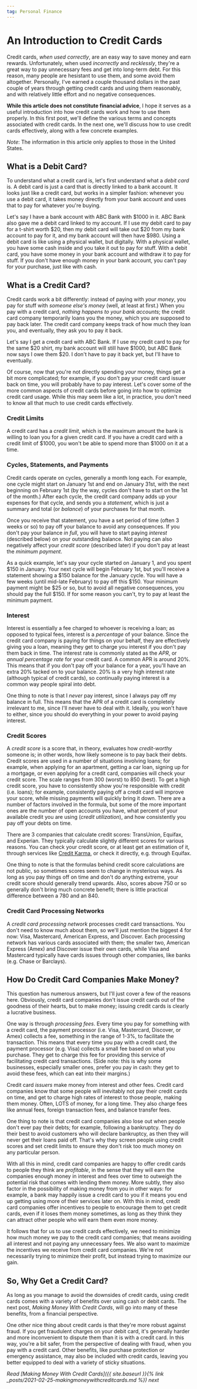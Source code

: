 ```yaml
---
tag: Personal Finance
---
```


# An Introduction to Credit Cards

Credit cards, *when used correctly*, are an easy way to save money and earn rewards. Unfortunately, when used *incorrectly* and *recklessly*, they're a great way to pay unnecessary fees and get into long-term debt. For this reason, many people are hesistant to use them, and some avoid them altogether. Personally, I've earned a couple thousand dollars in the past couple of years through getting credit cards and using them reasonably, and with relatively little effort and no negative consequences.

**While this article does not constitute financial advice**, I hope it serves as a useful introduction into how credit cards work and how to use them properly. In this first post, we'll define the various terms and concepts associated with credit cards. In the next one, we'll discuss how to use credit cards effectively, along with a few concrete examples.

*Note*: The information in this article only applies to those in the United States.

## What is a Debit Card?

To understand what a credit card is, let's first understand what a *debit card* is. A debit card is just a card that is directly linked to a bank account. It looks just like a credit card, but works in a simpler fashion: whenever you use a debit card, it takes money directly from your bank account and uses that to pay for whatever you're buying. 

Let's say I have a bank account with ABC Bank with $1000 in it. ABC Bank also gave me a debit card linked to my account. If I use my debit card to pay for a t-shirt worth $20, then my debit card will take out $20 from my bank account to pay for it, and my bank account will then have $980. Using a debit card is like using a physical wallet, but digitally. With a physical wallet, you have some cash inside and you take it out to pay for stuff. With a debit card, you have some money in your bank account and withdraw it to pay for stuff. If you don't have enough money in your bank account, you can't pay for your purchase, just like with cash.

## What is a Credit Card?

Credit cards work a bit differently: instead of paying with *your money*, you pay for stuff with *someone else's money* (well, at least at first.) When you pay with a credit card, *nothing happens to your bank accounts*; the credit card company temporarily loans you the money, which you are supposed to pay back later. The credit card company keeps track of how much they loan you, and eventually, they ask you to pay it back.

Let's say I get a credit card with ABC Bank. If I use my credit card to pay for the same $20 shirt, my bank account will still have $1000, but ABC Bank now says I owe them $20. I don't have to pay it back yet, but I'll have to eventually.

Of course, now that you're not directly spending *your* money, things get a bit more complicated; for example, if you don't pay your credit card issuer back on time, you will probably have to pay interest. Let's cover some of the more common aspects of credit cards before going into how to optimize credit card usage. While this may seem like a lot, in practice, you don't need to know all that much to use credit cards effectively.

### Credit Limits

A credit card has a *credit limit*, which is the maximum amount the bank is willing to loan you for a given credit card. If you have a credit card with a credit limit of $1000, you won't be able to spend more than $1000 on it at a time.

### Cycles, Statements, and Payments

Credit cards operate on cycles, generally a month long each. For example, one cycle might start on January 1st and end on January 31st, with the next beginning on February 1st (by the way, cycles don't have to start on the 1st of the month.) After each cycle, the credit card company adds up your expenses for that cycle, and sends you a *statement*, which is just a summary and total (or *balance*) of your purchases for that month.

Once you receive that statement, you have a set period of time (often 3 weeks or so) to pay off your balance to avoid any consequences. If you don't pay your balance *in full*, you will have to start paying *interest* (described below) on your outstanding balance. Not paying can also negatively affect your *credit score* (described later) if you don't pay at least the *minimum payment*.
 
As a quick example, let's say your cycle started on January 1, and you spent $150 in January. Your next cycle will begin February 1st, but you'll receive a statement showing a $150 balance for the January cycle. You will have a few weeks (until mid-late February) to pay off this $150. Your minimum payment might be $25 or so, but to avoid all negative consequences, you should pay the full $150. If for some reason you can't, try to pay at least the minimum payment.

### Interest

Interest is essentially a fee charged to whoever is receiving a loan; as opposed to typical fees, interest is a *percentage* of your balance. Since the credit card company is paying for things on your behalf, they are effectively giving you a loan, meaning they get to charge you interest if you don't pay them back in time. The interest rate is commonly stated as the *APR*, or *annual percentage rate* for your credit card. A common APR is around 20%. This means that if you don't pay off your balance for a year, you'll have an extra 20% tacked on to your balance. 20% is a very high interest rate (although typical of credit cards), so continually paying interest is a common way people spiral into debt.

One thing to note is that I *never* pay interest, since I always pay off my balance in full. This means that the APR of a credit card is completely irrelevant to me, since I'll never have to deal with it. Ideally, you won't have to either, since you should do everything in your power to avoid paying interest.

### Credit Scores

A *credit score* is a score that, in theory, evaluates how *credit-worthy* someone is; in other words, how likely someone is to pay back their debts. Credit scores are used in a number of situations involving loans; for example, when applying for an apartment, getting a car loan, signing up for a mortgage, or even applying for a credit card, companies will check your credit score. The scale ranges from 300 (worst) to 850 (best). To get a high credit score, you have to consistently show you're responsible with credit (i.e. loans); for example, consistently paying off a credit card will improve your score, while missing payments will quickly bring it down. There are a number of factors involved in the formula, but some of the more important ones are the number of open accounts you have, what percent of your available credit you are using (*credit utilization*), and how consistently you pay off your debts on time.

There are 3 companies that calculate credit scores: TransUnion, Equifax, and Experian. They typically calculate slightly different scores for various reasons. You can check your credit score, or at least get an estimation of it, through services like [Credit Karma](https://creditkarma.com), or check it directly, e.g. through Equifax.

One thing to note is that the formulas behind credit score calculations are not public, so sometimes scores seem to change in mysterious ways. As long as you pay things off on time and don't do anything extreme, your credit score should generally trend upwards. Also, scores above 750 or so generally don't bring much concrete benefit; there is little practical difference between a 780 and an 840.

### Credit Card Processing Networks

A *credit card processing network* processes credit card transactions. You don't need to know much about them, so we'll just mention the biggest 4 for now: Visa, Mastercard, American Express, and Discover. Each processing network has various cards associated with them; the smaller two, American Express (Amex) and Discover issue their own cards, while Visa and Mastercard typically have cards issues through other companies, like banks (e.g. Chase or Barclays).

## How Do Credit Card Companies Make Money?

This question has numerous answers, but I'll just cover a few of the reasons here. Obviously, credit card companies don't issue credit cards out of the goodness of their hearts, but to make money; issuing credit cards is clearly a lucrative business. 

One way is through *processing fees*. Every time you pay for something with a credit card, the payment processor (i.e. Visa, Mastercard, Discover, or Amex) collects a fee, something in the range of 1-3%, to facilitate the transaction. This means that every time you pay with a credit card, the payment processor (e.g. Visa) collects a small fee based on what you purchase. They get to charge this fee for providing this service of facilitating credit card transactions. (Side note: this is why some businesses, especially smaller ones, prefer you pay in cash: they get to avoid these fees, which can eat into their margins.)

Credit card *issuers* make money from interest and other fees. Credit card companies know that some people will inevitably not pay their credit cards on time, and get to charge high rates of interest to those people, making them money. Often, LOTS of money, for a long time. They also charge fees like annual fees, foreign transaction fees, and balance transfer fees. 

One thing to note is that credit card companies also lose out when people don't ever pay their debts; for example, following a bankruptcy. They do their best to avoid customers who will declare bankruptcy, as then they will never get their loans paid off. That's why they screen people using credit scores and set credit limits to ensure they don't risk too much money on any particular person.

With all this in mind, credit card companies are happy to offer credit cards to people they think are *profitable*, in the sense that they will earn the companies enough money in interest and fees over time to outweigh the potential risk that comes with lending them money. More subtly, they also factor in the possibility of making money from you in other ways: for example, a bank may happily issue a credit card to you if it means you end up getting using more of their services later on. With this in mind, credit card companies offer incentives to people to encourage them to get credit cards, even if it loses them money sometimes, as long as they think they can attract other people who will earn them even more money. 

It follows that for us to use credit cards effectively, we need to minimize how much money we pay to the credit card companies; that means avoiding all interest and not paying any unnecessary fees. We also want to maximize the incentives we receive from credit card companies. We're not necessarily trying to minimize their profit, but instead trying to maximize our gain. 

## So, Why Get a Credit Card?

As long as you manage to avoid the downsides of credit cards, using credit cards comes with a variety of benefits over using cash or debit cards. The next post, *Making Money With Credit Cards*, will go into many of these benefits, from a financial perspective. 

One other nice thing about credit cards is that they're more robust against fraud. If you get fraudulent charges on your debit card, it's generally harder and more inconvenient to dispute them than it is with a credit card. In this way, you're a bit safer, from the perspective of dealing with fraud, when you pay with a credit card. Other benefits, like purchase protection or emergency assistance, may also be included with credit cards, leaving you better equipped to deal with a variety of sticky situations.

*Read [Making Money With Credit Cards]({{ site.baseurl }}{% link _posts/2021-02-25-makingmoneywithcreditcards.md %}) next*
